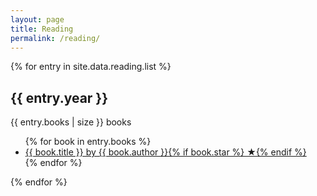 ```yaml
---
layout: page
title: Reading
permalink: /reading/
---
```



{% for entry in site.data.reading.list %}
    <div>
        <h2>{{ entry.year }}</h2>
        <p>{{ entry.books | size }} books</p>
        <ul>
            {% for book in entry.books %}
                <li>
                    <a href="{{ book.link }}" target="_blank" rel="nofollow noopener">
                        {{ book.title }} by {{ book.author }}{% if book.star %} ★{% endif %}
                    </a>
                </li>
            {% endfor %}
        </ul>
    </div>
{% endfor %}
